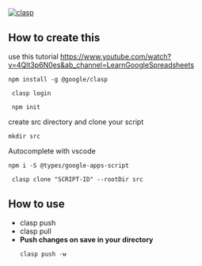 ##

[![clasp](https://img.shields.io/badge/built%20with-clasp-4285f4.svg)](https://github.com/google/clasp)

## How to create this
use this tutorial https://www.youtube.com/watch?v=4Qlt3p6N0es&ab_channel=LearnGoogleSpreadsheets
```
npm install -g @google/clasp
```

```
 clasp login
```
```
 npm init
```

create src directory and clone your script

```
mkdir src
```
Autocomplete with vscode 
```
npm i -S @types/google-apps-script   
```


```
 clasp clone "SCRIPT-ID" --rootDir src
 ```

 ## How to use 

- clasp push
- clasp pull
- **Push changes on save in your directory**
    ```
    clasp push -w
    ```
